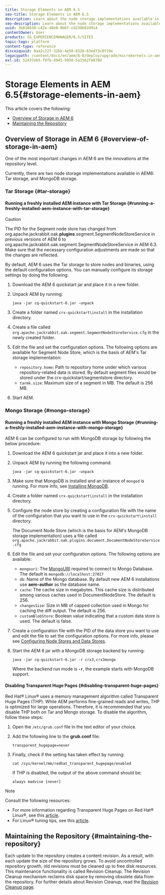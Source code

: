```yaml
---
title: Storage Elements in AEM 6.5
seo-title: Storage Elements in AEM 6.5
description: Learn about the node storage implementations available in AEM 6.5 and how to maintain the repository.
seo-description: Learn about the node storage implementations available in AEM 6.5 and how to maintain the repository.
uuid: 3b018830-c42e-48e0-9b6f-cd230b02d914
contentOwner: User
products: SG_EXPERIENCEMANAGER/6.5/SITES
topic-tags: platform
content-type: reference
discoiquuid: 0aa2c22f-32bb-4e50-8328-63ed73c0f19e
legacypath: /content/docs/en/aem/6-0/deploy/upgrade/microkernels-in-aem-6-0
exl-id: 52437eb5-f9fb-4945-9950-5a1562fe878d
---
```

# Storage Elements in AEM 6.5{#storage-elements-in-aem}

This article covers the following:

* [Overview of Storage in AEM 6](/help/sites-deploying/storage-elements-in-aem-6.md#overview-of-storage-in-aem)
* [Maintaining the Repository](/help/sites-deploying/storage-elements-in-aem-6.md#maintaining-the-repository)

## Overview of Storage in AEM 6 {#overview-of-storage-in-aem}

One of the most important changes in AEM 6 are the innovations at the repository level.

Currently, there are two node storage implementations available in AEM6: Tar storage, and MongoDB storage.

### Tar Storage {#tar-storage}

#### Running a freshly installed AEM instance with Tar Storage {#running-a-freshly-installed-aem-instance-with-tar-storage}

>[!CAUTION]
>
>The PID for the Segment node store has changed from org.apache.jackrabbit.oak.**plugins**.segment.SegmentNodeStoreService in previous versions of AEM 6 to org.apache.jackrabbit.oak.segment.SegmentNodeStoreService in AEM 6.3. Make sure that the necessary configuration adjustments are made so that the changes are reflected.

By default, AEM 6 uses the Tar storage to store nodes and binaries, using the default configuration options. You can manually configure its storage settings by doing the following:

1. Download the AEM 6 quickstart jar and place it in a new folder.
1. Unpack AEM by running:

   `java -jar cq-quickstart-6.jar -unpack`

1. Create a folder named `crx-quickstart\install` in the installation directory.

1. Create a file called `org.apache.jackrabbit.oak.segment.SegmentNodeStoreService.cfg` in the newly created folder.

1. Edit the file and set the configuration options. The following options are available for Segment Node Store, which is the basis of AEM's Tar storage implementation:

    * `repository.home`: Path to repository home under which various repository-related data is stored. By default segment files would be stored under the crx-quickstart/segmentstore directory.
    * `tarmk.size`: Maximum size of a segment in MB. The default is 256 MB.

1. Start AEM.

### Mongo Storage {#mongo-storage}

#### Running a freshly installed AEM instance with Mongo Storage {#running-a-freshly-installed-aem-instance-with-mongo-storage}

AEM 6 can be configured to run with MongoDB storage by following the below procedure:

1. Download the AEM 6 quickstart jar and place it into a new folder.
1. Unpack AEM by running the following command:

   `java -jar cq-quickstart-6.jar -unpack`

1. Make sure that MongoDB is installed and an instance of `mongod` is running. For more info, see [Installing MongoDB](https://docs.mongodb.org/manual/installation/).
1. Create a folder named `crx-quickstart\install` in the installation directory.
1. Configure the node store by creating a configuration file with the name of the configuration that you want to use in the `crx-quickstart\install` directory.

   The Document Node Store (which is the basis for AEM's MongoDB storage implementation) uses a file called `org.apache.jackrabbit.oak.plugins.document.DocumentNodeStoreService.cfg`

1. Edit the file and set your configuration options. The following options are available:

    * `mongouri`: The [MongoURI](https://docs.mongodb.org/manual/reference/connection-string/) required to connect to Mongo Database. The default is `mongodb://localhost:27017`
    * `db`: Name of the Mongo database. By default new AEM 6 installations use **aem-author** as the database name.
    * `cache`: The cache size in megabytes. This cache size is distributed among various caches used in DocumentNodeStore. The default is 256.
    * `changesSize`: Size in MB of capped collection used in Mongo for caching the diff output. The default is 256.
    * `customBlobStore`: Boolean value indicating that a custom data store is used. The default is false.

1. Create a configuration file with the PID of the data store you want to use and edit the file to set the configuration options. For more info, please see [Configuring Node Stores and Data Stores](/help/sites-deploying/data-store-config.md).

1. Start the AEM 6 jar with a MongoDB storage backend by running:

   ```shell
   java -jar cq-quickstart-6.jar -r crx3,crx3mongo
   ```

   Where the backend run mode is **`-r`**, the example starts with MongoDB support.

#### Disabling Transparent Huge Pages {#disabling-transparent-huge-pages}

Red Hat&reg; Linux&reg; uses a memory management algorithm called Transparent Huge Pages (THP). While AEM performs fine-grained reads and writes, THP is optimized for large operations. Therefore, it is recommended that you disable THP both on Tar and Mongo storage. To disable the algorithm, follow these steps:

1. Open the `/etc/grub.conf` file in the text editor of your choice.
1. Add the following line to the **grub.conf** file:

   ```
   transparent_hugepage=never
   ```

1. Finally, check if the setting has taken effect by running:

   ```
   cat /sys/kernel/mm/redhat_transparent_hugepage/enabled
   ```

   If THP is disabled, the output of the above command should be:

   ```
   always madvise [never]
   ```

>[!NOTE]
>
>Consult the following resources:
>
>* For more information regarding Transparent Huge Pages on Red Hat&reg; Linux&reg;, see this [article](https://access.redhat.com/solutions/46111).
>* For Linux&reg; tuning tips, see this [article](https://experienceleague.adobe.com/docs/experience-manager-65/deploying/configuring/configuring-performance.html?lang=en).
>

## Maintaining the Repository {#maintaining-the-repository}

Each update to the repository creates a content revision. As a result, with each update the size of the repository grows. To avoid uncontrolled repository growth, old revisions must be cleaned up to free disk resources. This maintenance functionality is called Revision Cleanup. The Revision Cleanup mechanism reclaims disk space by removing obsolete data from the repository. For further details about Revision Cleanup, read the [Revision Cleanup page](/help/sites-deploying/revision-cleanup.md).
